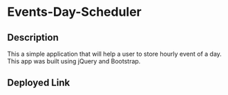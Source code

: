 # Events-Day-Scheduler
## Description
This a simple application that will help a user to store hourly event of a day. This app was built using jQuery and Bootstrap.

## Deployed Link
